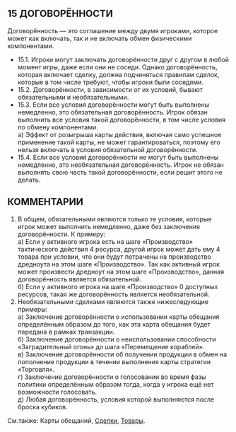 15 ДОГОВОРЁННОСТИ
---

Договорённость — это соглашение между двумя игроками, которое может как включать, так и не включать обмен физическими компонентами.
* 15.1. Игроки могут заключать договорённости друг с другом в любой момент игры, даже если они не соседи. Однако договорённость, которая включает сделку, должна подчиняться правилам сделок, которые в том числе требуют, чтобы игроки были соседями.
* 15.2. Договорённости, в зависимости от их условий, бывают обязательными и необязательными.
* 15.3. Если все условия договорённости могут быть выполнены немедленно, это обязательная договорённость. Игрок обязан выполнить все условия такой договорённости, в том числе условия по обмену компонентами.  
  а) Эффект от розыгрыша карты действия, включая само успешное применение такой карты, не может гарантироваться, поэтому его нельзя включать в условия обязательной договорённости.
* 15.4. Если все условия договорённости не могут быть выполнены немедленно, это необязательная договорённость. Игрок не обязан выполнять свою часть такой договорённости, если решит этого не делать.

КОММЕНТАРИИ
---
1) В общем, обязательными являются только те условия, которые игрок может выполнить немедленно, даже без заключения договорённости. К примеру:  
  а) Если у активного игрока есть на шаге «Производство» тактического действия 4 ресурса, другой игрок может дать ему 4 товара при условии, что они будут потрачены на производство дредноута на этом шаге «Производство». Так как активный игрок может произвести дредноут на этом шаге «Производство», данная договорённость является обязательной.  
  б) Если у активного игрока на шаге «Производство» 0 доступных ресурсов, такая же договорённость является необязательной.
2) Необязательными сделками являются также нижеследующие примеры:  
  а) Заключение договорённости о использовании карты обещания определённым образом до того, как эта карта обещания будет передана в рамках транзакции.  
  б) Заключение договорённости о неиспользовании способности «Заградительный огонь» до шага «Перемещение кораблей».  
  в) Заключение договорённости об получении продукции в обмен на пополнение продукции в течении выполнения карты стратегии «Торговля».  
  г) Заключение договорённости о голосовании во время фазы политики определённым образом тогда, когда у игрока ещё нет возможности голосовать.  
  д) Любая договорённость, условия которой выполняются после броска кубиков.


См.также: Карты обещаний, [Сделки](transactions.md), [Товары](trade_goods.md).
